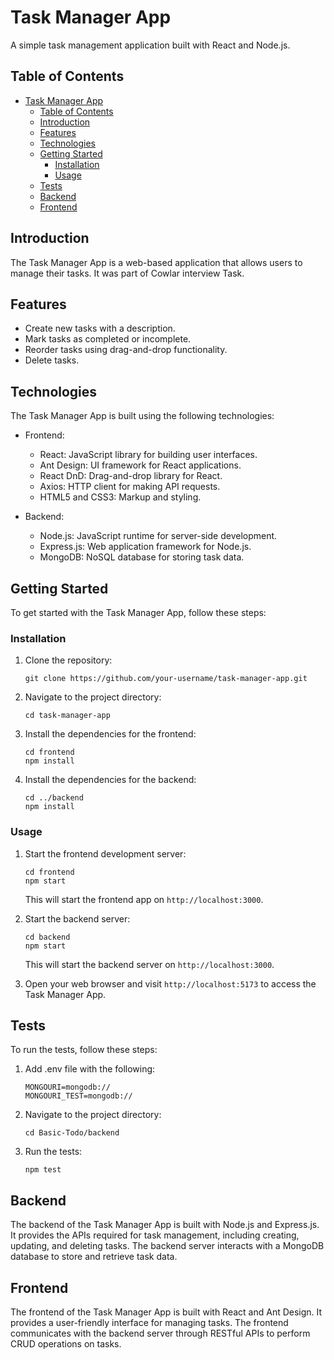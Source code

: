 # Task Manager App

A simple task management application built with React and Node.js.

## Table of Contents

- [Task Manager App](#task-manager-app)
  - [Table of Contents](#table-of-contents)
  - [Introduction](#introduction)
  - [Features](#features)
  - [Technologies](#technologies)
  - [Getting Started](#getting-started)
    - [Installation](#installation)
    - [Usage](#usage)
  - [Tests](#tests)
  - [Backend](#backend)
  - [Frontend](#frontend)

## Introduction

The Task Manager App is a web-based application that allows users to manage their tasks. It was part of Cowlar interview Task.

## Features

- Create new tasks with a description.
- Mark tasks as completed or incomplete.
- Reorder tasks using drag-and-drop functionality.
- Delete tasks.

## Technologies

The Task Manager App is built using the following technologies:

- Frontend:
  - React: JavaScript library for building user interfaces.
  - Ant Design: UI framework for React applications.
  - React DnD: Drag-and-drop library for React.
  - Axios: HTTP client for making API requests.
  - HTML5 and CSS3: Markup and styling.

- Backend:
  - Node.js: JavaScript runtime for server-side development.
  - Express.js: Web application framework for Node.js.
  - MongoDB: NoSQL database for storing task data.

## Getting Started

To get started with the Task Manager App, follow these steps:

### Installation

1. Clone the repository:

   ```shell
   git clone https://github.com/your-username/task-manager-app.git
   ```

2. Navigate to the project directory:

   ```shell
   cd task-manager-app
   ```

3. Install the dependencies for the frontend:

   ```shell
   cd frontend
   npm install
   ```

4. Install the dependencies for the backend:

   ```shell
   cd ../backend
   npm install
   ```

### Usage

1. Start the frontend development server:

   ```shell
   cd frontend
   npm start
   ```

   This will start the frontend app on `http://localhost:3000`.

2. Start the backend server:

   ```shell
   cd backend
   npm start
   ```

   This will start the backend server on `http://localhost:3000`.

3. Open your web browser and visit `http://localhost:5173` to access the Task Manager App.

## Tests
To run the tests, follow these steps:
1. Add .env file with the following:
   
   ```
   MONGOURI=mongodb://
   MONGOURI_TEST=mongodb://
   ```

2. Navigate to the project directory:

   ```shell
   cd Basic-Todo/backend
   ```
3. Run the tests:

   ```shell
   npm test
   ```

## Backend

The backend of the Task Manager App is built with Node.js and Express.js. It provides the APIs required for task management, including creating, updating, and deleting tasks. The backend server interacts with a MongoDB database to store and retrieve task data.

## Frontend

The frontend of the Task Manager App is built with React and Ant Design. It provides a user-friendly interface for managing tasks. The frontend communicates with the backend server through RESTful APIs to perform CRUD operations on tasks.
